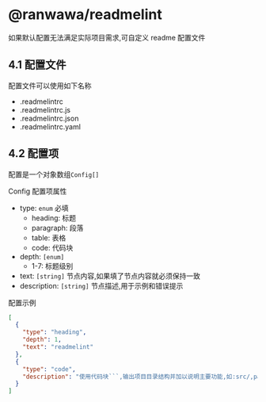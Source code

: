 # @ranwawa/readmelint

如果默认配置无法满足实际项目需求,可自定义 readme 配置文件

## 4.1 配置文件

配置文件可以使用如下名称

- .readmelintrc
- .readmelintrc.js
- .readmelintrc.json
- .readmelintrc.yaml

## 4.2 配置项

配置是一个对象数组`Config[]`

Config 配置项属性

- type: `enum` 必填
  - heading: 标题
  - paragraph: 段落
  - table: 表格
  - code: 代码块
- depth: `[enum]`
  - 1-7: 标题级别
- text: `[string]` 节点内容,如果填了节点内容就必须保持一致
- description: `[string]` 节点描述,用于示例和错误提示

配置示例

````json
[
  {
    "type": "heading",
    "depth": 1,
    "text": "readmelint"
  },
  {
    "type": "code",
    "description": "使用代码块```,输出项目目录结构并加以说明主要功能,如:src/,pages/,.husky"
  }
]
````
